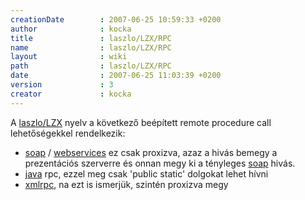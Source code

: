 ```yaml
---
creationDate        : 2007-06-25 10:59:33 +0200 
author              : kocka 
title               : laszlo/LZX/RPC 
name                : laszlo/LZX/RPC 
layout              : wiki 
path                : laszlo/LZX/RPC 
date                : 2007-06-25 11:03:39 +0200 
version             : 3 
creator             : kocka 
---
```

A [laszlo/LZX](../../laszlo/LZX.html) nyelv a következő beépített remote procedure call lehetőségekkel rendelkezik:

*   [soap](../../SOAP.html) / [webservices](../../WebServices.html) ez csak proxizva, azaz a hivás bemegy a prezentációs szerverre és onnan megy ki a tényleges [soap](../../SOAP.html) hivás.
*   [java](../../java.html) rpc, ezzel meg csak 'public static' dolgokat lehet hívni
*   [xmlrpc](../../Missing.html), na ezt is ismerjük, szintén proxizva megy
